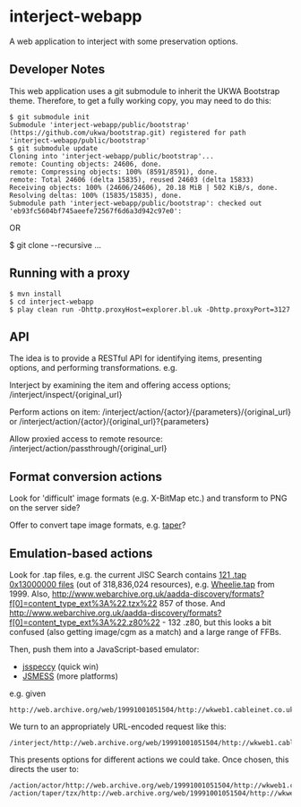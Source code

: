 interject-webapp
================

A web application to interject with some preservation options.


Developer Notes
---------------
This web application uses a git submodule to inherit the UKWA Bootstrap theme. Therefore, to get a fully working copy, you may need to do this:

    $ git submodule init
    Submodule 'interject-webapp/public/bootstrap' (https://github.com/ukwa/bootstrap.git) registered for path 'interject-webapp/public/bootstrap'
    $ git submodule update
    Cloning into 'interject-webapp/public/bootstrap'...
    remote: Counting objects: 24606, done.
    remote: Compressing objects: 100% (8591/8591), done.
    remote: Total 24606 (delta 15835), reused 24603 (delta 15833)
    Receiving objects: 100% (24606/24606), 20.18 MiB | 502 KiB/s, done.
    Resolving deltas: 100% (15835/15835), done.
    Submodule path 'interject-webapp/public/bootstrap': checked out 'eb93fc5604bf745aeefe72567f6d6a3d942c97e0':


OR

   $ git clone --recursive ...

Running with a proxy
--------------------

    $ mvn install
    $ cd interject-webapp
    $ play clean run -Dhttp.proxyHost=explorer.bl.uk -Dhttp.proxyPort=3127


API
---

The idea is to provide a RESTful API for identifying items, presenting options, and performing transformations. e.g.

Interject by examining the item and offering access options;
    /interject/inspect/{original_url}

Perform actions on item:
    /interject/action/{actor}/{parameters}/{original_url}
or
    /interject/action/{actor}/{original_url}?{parameters}

Allow proxied access to remote resource:
    /interject/action/passthrough/{original_url}


Format conversion actions
-------------------------

Look for 'difficult' image formats (e.g. X-BitMap etc.) and transform to PNG on the server side?

Offer to convert tape image formats, e.g. [taper](3)?


Emulation-based actions
-----------------------

Look for .tap files, e.g. the current JISC Search contains [121 .tap 0x13000000 files](1) (out of 318,836,024 resources), e.g. [Wheelie.tap](2) from 1999.
Also, http://www.webarchive.org.uk/aadda-discovery/formats?f[0]=content_type_ext%3A%22.tzx%22 857 of those.
And http://www.webarchive.org.uk/aadda-discovery/formats?f[0]=content_type_ext%3A%22.z80%22 -
132 .z80, but this looks a bit confused (also getting image/cgm as a match) and a large range of FFBs.



Then, push them into a JavaScript-based emulator:

* [jsspeccy](https://github.com/gasman/jsspeccy2/blob/master/Embedding.txt) (quick win)
* [JSMESS](http://jsmess.textfiles.com/) (more platforms)

e.g. given

    http://web.archive.org/web/19991001051504/http://wkweb1.cableinet.co.uk:80/malkc/Wheelie.tap

We turn to an appropriately URL-encoded request like this:

    /interject/http://web.archive.org/web/19991001051504/http://wkweb1.cableinet.co.uk:80/malkc/Wheelie.tap

This presents options for different actions we could take. Once chosen, this directs the user to:

    /action/actor/http://web.archive.org/web/19991001051504/http://wkweb1.cableinet.co.uk:80/malkc/Wheelie.tap
    /action/taper/tzx/http://web.archive.org/web/19991001051504/http://wkweb1.cableinet.co.uk:80/malkc/Wheelie.tap

[1]: http://www.webarchive.org.uk/aadda-discovery/browse?f[0]=content_type_ext%3A%22.tap%22&f[1]=content_ffb%3A%2213000000%22
[2]: http://web.archive.org/web/19991001051504/http://wkweb1.cableinet.co.uk:80/malkc/Wheelie.tap
[3]: http://www.worldofspectrum.org/taper.html
